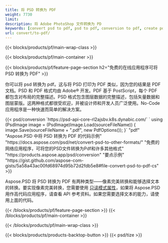 ```yaml
---
title: 将 PSD 转换为 PDF
weight: 7730
limit: 
description: 将 Adobe PhotoShop 文件转换为 PD
keywords: [convert psd to pdf, psd to pdf, conversion to pdf, create pdf from psd, print psd as pdf]
url: convert/to-pdf/
---
```


{{< blocks/products/pf/main-wrap-class >}}

{{< blocks/products/pf/main-container >}}

{{< blocks/products/pf/feature-page-section h2="免费的在线应用程序可将 PSD 转换为 PDF" >}}
<p>你可以将 psd 转换为 pdf。这与将 PSD 打印为 PDF 类似，因为您的结果是 PDF 文档。PSD 和 PDF 格式均由 Adobe® 开发。PDF 基于 PostScript，每个 PDF 都包含对布局的完整描述。PSD 格式包含图层数据的完整描述，包括矢量数据和图层蒙版。这两种格式都很受欢迎，并被设计师和开发人员广泛使用。No-Code 应用程序是一种快速而简单的解决方案。</p>
{{< psd/conversion `https://psd-api-core-rl2ajsbv.k8s.dynabic.com/` 
`    using (PsdImage image = (PsdImage)Image.Load(sourceFileName))
    {
        image.Save(sourceFileName + ".pdf", new PdfOptions());
    }` 
	"pdf" 
"Aspose.PSD 中将 PSD 转换为 PDF 的代码示例"  "https://docs.aspose.com/psd/net/convert-psd-to-other-formats/" 
"免费的网络应用程序，可将您的PSD文件转换为Pdf和许多其他格式" "https://products.aspose.app/psd/conversion" 
"要点示例" "https://gist.github.com/aspose-com-gists/5a58a43ac00fd68974d95b72d2fdb5e8#file-convert-psd-to-pdf-cs" >}}
<p>Aspose.PSD 将 PSD 转换为 PDF 有两种类型——像素完美转换和能够选择文本的转换。要实现像素完美转换，您需要使用 <a href="https://reference.aspose.com/psd/net/aspose.psd.imageloadoptions/psdloadoptions/readonlymode/">只读模式属性</a>，如果将 Aspose.PSD 用作高代码应用程序，请查看 API 参考资料。如果您需要选择文本的能力，请使用上面的代码。</p>
{{< /blocks/products/pf/feature-page-section >}}
{{< /blocks/products/pf/main-container >}}


{{< /blocks/products/pf/main-wrap-class >}}

{{< blocks/products/products-backtop-button >}}
{{< psd/tize >}}
